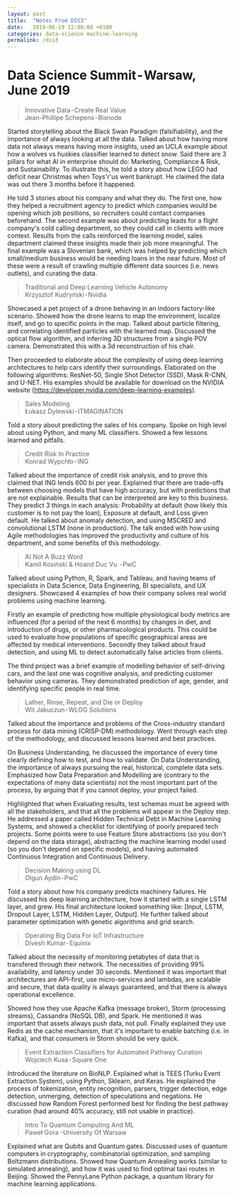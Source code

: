 ```yaml
---
layout: post
title:  "Notes From DSS3"
date:   2019-06-19 12:00:00 +0100
categories: data-science machine-learning
permalink: /dss3
---
```


# Data Science Summit - Warsaw, June 2019

> Innovative Data - Create Real Value<br>
Jean-Phillipe Schepens - Bisnode

Started storytelling about the Black Swan Paradigm (falsifiability), and the importance of always looking at all the data. Talked about how having more data not always means having more insights, used an UCLA example about how a wolves vs huskies classifier learned to detect snow. Said there are 3 pillars for what AI in enterprise should do: Marketing, Compliance & Risk, and Sustainability. To illustrate this, he told a story about how LEGO had deficit near Christmas when Toys'r'us went bankrupt. He claimed the data was out there 3 months before it happened.

He told 3 stories about his company and what they do. The first one, how they helped a recruitment agency to predict which companies would be opening which job positions, so recruiters could contact companies beforehand. The second example was about predicting leads for a flight company's cold calling department, so they could call in clients with more context. Results from the calls reinforced the learning model, sales department claimed these insights made their job more meaningful. The final example was a Slovenian bank, which was helped by predicting which small/medium business would be needing loans in the near future. Most of these were a result of crawling multiple different data sources (i.e. news outlets), and curating the data.

> Traditional and Deep Learning Vehicle Autonomy<br>
Krzysztof Kudryński - Nvidia

Showcased a pet project of a drone behaving in an indoors factory-like scenario. Showed how the drone learns to map the environment, localize itself, and go to specific points in the map. Talked about particle filtering, and correlating identified particles with the learned map. Discussed the optical flow algorithm, and inferring 3D structures from a single POV camera. Demonstrated this with a 3d reconstruction of his chair.

Then proceeded to elaborate about the complexity of using deep learning architectures to help cars identify their surroundings. Elaborated on the following algorithms: ResNet-50, Single Shot Detector (SSD), Mask R-CNN, and U-NET. His examples should be available for download on the NVIDIA website (https://developer.nvidia.com/deep-learning-examples).

> Sales Modeling<br>
Łukasz Dylewski - ITMAGINATION

Told a story about predicting the sales of his company. Spoke on high level about using Python, and many ML classifiers. Showed a few lessons learned and pitfalls.

> Credit Risk In Practice<br>
Konrad Wypchło - ING

Talked about the importance of credit risk analysis, and to prove this claimed that ING lends 600 bi per year. Explained that there are trade-offs between choosing models that have high accuracy, but with predictions that are not explainable. Results that can be interpreted are key to this business. 
They predict 3 things in each analysis: Probability at default (how likely this customer is to not pay the loan), Exposure at default, and Loss given default. He talked about anomaly detection, and using MSCRED and convolutional LSTM (none in production). The talk ended with how using Agile methodologies has improved the productivity and culture of his department, and some benefits of this methodology.

>AI Not A Buzz Word<br>
Kamil Kosiński & Hoand Duc Vu  - PwC

Talked about using Python, R, Spark, and Tableau, and having teams of specialists in Data Science, Data Engineering, BI specialists, and UX designers. Showcased 4 examples of how their company solves real world problems using machine learning.

Firstly an example of predicting how multiple physiological body metrics are influenced (for a period of the next 6 months) by changes in diet, and introduction of drugs, or other pharmacological products. This could be used to evaluate how populations of specific geographical areas are affected by medical interventions. Secondly they talked about fraud detection, and using ML to detect automatically false articles from clients.

The third project was a brief example of modelling behavior of  self-driving cars, and the last one was cognitive analysis, and predicting customer behavior using cameras. They demonstrated prediction of age, gender, and identifying specific people in real time.

>Lather, Rinse, Repeat, and Die or Deploy<br>
Wit Jakuczun - WLOG Solutions

Talked about the importance and problems of the Cross-industry standard process for data mining (CRISP-DM) methodology. Went through each step of the methodology, and discussed lessons learned and best practices.

On Business Understanding, he discussed the importance of every time clearly defining how to test, and how to validate. On Data Understanding, the importance of always pursuing the real, historical, complete data sets. Emphasized how Data Preparation and Modelling are (contrary to the expectations of many data scientists) not the most important part of the process, by arguing that if you cannot deploy, your project failed.

Highlighted that when Evaluating results, test schemas must be agreed with all the stakeholders, and that all the problems will appear in the Deploy step. He addressed a paper called Hidden Technical Debt in Machine Learning Systems, and showed a checklist for identifying of poorly prepared tech projects. Some points were to use Feature Store abstractions (so you don't depend on the data storage), abstracting the machine learning model used (so you don't depend on specific models), and having automated Continuous Integration and Continuous Delivery.

> Decision Making using DL<br>
Olgun Aydin - PwC

Told a story about how his company predicts machinery failures. He discussed his deep learning architecture, how it started with a single LSTM layer, and grew. His final architecture looked something like: [Input, LSTM, Dropout Layer, LSTM, Hidden Layer, Output]. He further talked about parameter optimization with genetic algorithms and grid search.

> Operating Big Data For IoT Infrastructure<br>
Divesh Kumar - Equinix

Talked about the necessity of monitoring petabytes of data that is transfered through their network. The necessities of providing 99% availability, and latency under 30 seconds. Mentioned it was important that architectures are API-first, use micro-services and lambdas, are scalable and secure, that data quality is always guaranteed, and that there is always operational excellence.

Showed how they use Apache Kafka (message broker), Storm (processing streams), Cassandra (NoSQL DB), and Spark. He mentioned it was important that assets always push data, not pull. Finally explained they use Redis as the cache mechanism, that it's important to enable batching (i.e. in Kafka), and that consumers in Storm should be very quick.

> Event Extraction Classifiers for Automated Pathway Curation<br>
Wojciech Kusa - Square One

Introduced the literature on BioNLP. Explained what is TEES (Turku Event Extraction System), using Python, Sklearn, and Keras. He explained the process of tokenization, entity recognition, parsers, trigger detection, edge detection, unmerging, detection of speculations and negations. He discussed how Random Forest performed best for finding the best pathway curation (had around 40% accuracy, still not usable in practice).

> Intro To Quantum Computing And ML<br>
Paweł Gora -University Of Warsaw

Explained what are Qubits and Quantum gates. Discussed uses of quantum computers in cryptography, combinatorial optimization, and sampling Boltzmann distributions. Showed how Quantum Annealing works (similar to simulated annealing), and how it was used to find optimal taxi routes in Beijing. Showed the PennyLane Python package, a quantum library for machine learning applications.